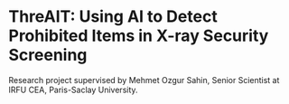 # ThreAIT: Using AI to Detect Prohibited Items in X-ray Security Screening

Research project supervised by Mehmet Ozgur Sahin, Senior Scientist at IRFU CEA, Paris-Saclay University.
